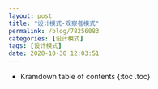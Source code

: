 ```yaml
---
layout: post
title: "设计模式-观察者模式"
permalink: /blog/78256083
categories: [设计模式]
tags: [设计模式]
date: 2020-10-30 12:03:51
---
```


* Kramdown table of contents
{:toc .toc}

